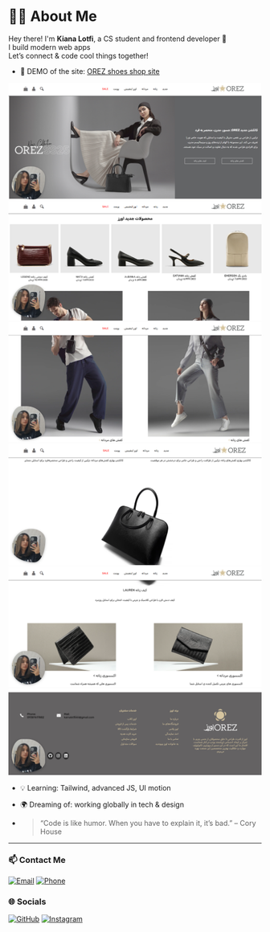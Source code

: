 # 👩‍💻 About Me

Hey there! I'm **Kiana Lotfi**, a CS student and frontend developer 🎨  
I build modern web apps  
Let’s connect & code cool things together!

- 🔭 DEMO of the site: [OREZ shoes shop site](https://keyelty-dev.github.io/project-orez/)
 
![...](https://github.com/keyelty-dev/project-orez/blob/main/assets/image/aval.png?raw=true)
![...](https://github.com/keyelty-dev/project-orez/blob/main/assets/image/dovom.png?raw=true)
![...](https://github.com/keyelty-dev/project-orez/blob/main/assets/image/sevom.png?raw=true)
![...](https://github.com/keyelty-dev/project-orez/blob/main/assets/image/chaharom.png?raw=true)
![...](https://github.com/keyelty-dev/project-orez/blob/main/assets/image/panjom.png?raw=true)
![...](https://github.com/keyelty-dev/project-orez/blob/main/assets/image/haft.png?raw=true)                
- 💡 Learning: Tailwind, advanced JS, UI motion
- 🌍 Dreaming of: working globally in tech & design
  
- > “Code is like humor. When you have to explain it, it’s bad.” – Cory House

---

### 📫 Contact Me

[![Email](https://img.shields.io/badge/Email-kianalotfiiiiiii@gmail.com-red?style=for-the-badge&logo=gmail&logoColor=white)](mailto:kianalotfiiiiiii@gmail.com)
[![Phone](https://img.shields.io/badge/Phone-+989387617882-teal?style=for-the-badge&logo=whatsapp&logoColor=white)](tel:+989387617882)

### 🌐 Socials

[![GitHub](https://img.shields.io/badge/GitHub-keyelty--dev-181717?style=for-the-badge&logo=github&logoColor=white)](https://github.com/keyelty-dev)
[![Instagram](https://img.shields.io/badge/Instagram-kianalotfi__developer-E4405F?style=for-the-badge&logo=instagram&logoColor=white)](https://www.instagram.com/kianalotfi.developer?igsh=ZWN5MmZ3bHVmbHVu)


